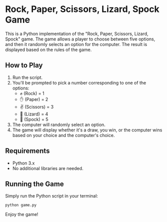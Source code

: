
# Rock, Paper, Scissors, Lizard, Spock Game

<p>
    This is a Python implementation of the "Rock, Paper, Scissors, Lizard, Spock" game. The game allows a player to choose between five options, and then it randomly selects an option for the computer. The result is displayed based on the rules of the game.
</p>

## How to Play

<ol>
    <li>Run the script.</li>
    <li>You'll be prompted to pick a number corresponding to one of the options:
        <ul>
            <li>✊ (Rock) = 1</li>
            <li>✋ (Paper) = 2</li>
            <li>✌️ (Scissors) = 3</li>
            <li>🦎 (Lizard) = 4</li>
            <li>🖖 (Spock) = 5</li>
        </ul>
    </li>
    <li>The computer will randomly select an option.</li>
    <li>The game will display whether it's a draw, you win, or the computer wins based on your choice and the computer's choice.</li>
</ol>

## Requirements

<ul>
    <li>Python 3.x</li>
    <li>No additional libraries are needed.</li>
</ul>

## Running the Game

<p>Simply run the Python script in your terminal:</p>

`python game.py`

<p>Enjoy the game!</p>